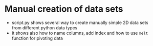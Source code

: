 # Manual creation of data sets

* script.py shows several way to create manually simple 2D data sets from different python data types
* it shows also how to name columns, add index and how to use `melt` function for pivoting data
